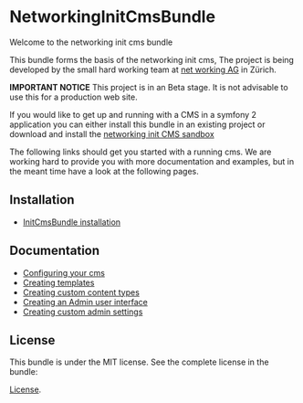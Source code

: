 NetworkingInitCmsBundle
======================
Welcome to the networking init cms bundle

This bundle forms the basis of the networking init cms, The project is being
developed by the small hard working team at [net working AG][1] in Zürich.

**IMPORTANT NOTICE** This project is in an Beta stage.
It is not advisable to use this for a production web site.

If you would like to get up and running with a CMS in a symfony 2
application you can either install this bundle in an  existing project
or download and install the [networking init CMS sandbox][2]

The following links should get you started with a running cms. We are working hard to provide you with more documentation and examples, but in the meant time have a look at the following pages.

Installation
------------
- [InitCmsBundle installation](https://github.com/networking/init-cms-bundle/blob/master/Resources/doc/installation.md)

Documentation
-------------
- [Configuring your cms](https://github.com/networking/init-cms-bundle/blob/master/Resources/doc/configuration.md)
- [Creating templates](https://github.com/networking/init-cms-bundle/blob/master/Resources/doc/templates.md)
- [Creating custom content types](https://github.com/networking/init-cms-bundle/blob/master/Resources/doc/content_types.md)
- [Creating an Admin user interface](https://github.com/networking/init-cms-bundle/blob/master/Resources/doc/admin_ui.md)
- [Creating custom admin settings](https://github.com/networking/init-cms-bundle/blob/master/Resources/doc/custom_admin_settings.md)

License
-------

This bundle is under the MIT license. See the complete license in the bundle:

[License](LICENSE).
    

[1]:  http://web.networking.ch
[2]:  https://github.com/networking/init-cms-sandbox/